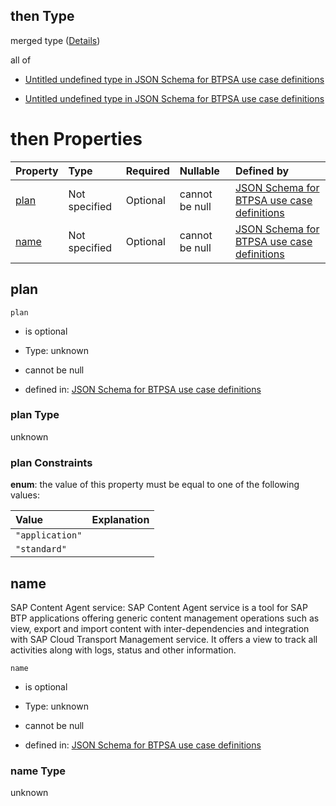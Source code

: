 ## then Type

merged type ([Details](btpsa-usecase-properties-services-items-allof-1-then-allof-21-then.md))

all of

*   [Untitled undefined type in JSON Schema for BTPSA use case definitions](btpsa-usecase-properties-services-items-allof-1-then-allof-21-then-allof-0.md "check type definition")

*   [Untitled undefined type in JSON Schema for BTPSA use case definitions](btpsa-usecase-properties-services-items-allof-1-then-allof-21-then-allof-1.md "check type definition")

# then Properties

| Property      | Type          | Required | Nullable       | Defined by                                                                                                                                                                                                            |
| :------------ | :------------ | :------- | :------------- | :-------------------------------------------------------------------------------------------------------------------------------------------------------------------------------------------------------------------- |
| [plan](#plan) | Not specified | Optional | cannot be null | [JSON Schema for BTPSA use case definitions](btpsa-usecase-properties-services-items-allof-1-then-allof-21-then-properties-plan.md "undefined#/properties/services/items/allOf/1/then/allOf/21/then/properties/plan") |
| [name](#name) | Not specified | Optional | cannot be null | [JSON Schema for BTPSA use case definitions](btpsa-usecase-properties-services-items-allof-1-then-allof-21-then-properties-name.md "undefined#/properties/services/items/allOf/1/then/allOf/21/then/properties/name") |

## plan



`plan`

*   is optional

*   Type: unknown

*   cannot be null

*   defined in: [JSON Schema for BTPSA use case definitions](btpsa-usecase-properties-services-items-allof-1-then-allof-21-then-properties-plan.md "undefined#/properties/services/items/allOf/1/then/allOf/21/then/properties/plan")

### plan Type

unknown

### plan Constraints

**enum**: the value of this property must be equal to one of the following values:

| Value           | Explanation |
| :-------------- | :---------- |
| `"application"` |             |
| `"standard"`    |             |

## name

SAP Content Agent service: SAP Content Agent service is a tool for SAP BTP applications offering generic content management operations such as view, export and import content with inter-dependencies and integration with SAP Cloud Transport Management service. It offers a view to track all activities along with logs, status and other information.

`name`

*   is optional

*   Type: unknown

*   cannot be null

*   defined in: [JSON Schema for BTPSA use case definitions](btpsa-usecase-properties-services-items-allof-1-then-allof-21-then-properties-name.md "undefined#/properties/services/items/allOf/1/then/allOf/21/then/properties/name")

### name Type

unknown
